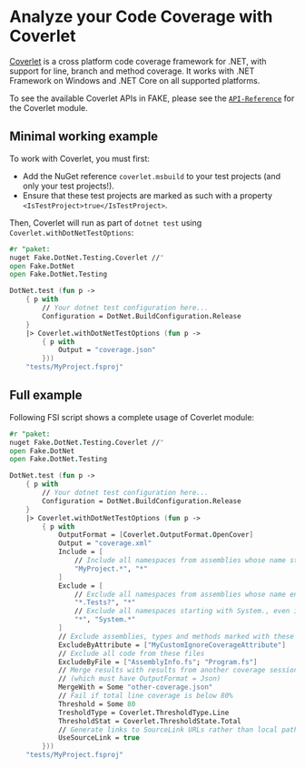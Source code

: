 # Analyze your Code Coverage with Coverlet

[Coverlet](https://github.com/tonerdo/coverlet) is a cross platform code coverage framework for .NET, with support for line, 
branch and method coverage. It works with .NET Framework on Windows and .NET Core on all supported platforms.

To see the available Coverlet APIs in FAKE, please see the [`API-Reference`]({{root}}reference/fake-dotnet-testing-coverlet.html) 
for the Coverlet module.

## Minimal working example

To work with Coverlet, you must first:

* Add the NuGet reference `coverlet.msbuild` to your test projects (and only your test projects!).
* Ensure that these test projects are marked as such with a property `<IsTestProject>true</IsTestProject>`.

Then, Coverlet will run as part of `dotnet test` using `Coverlet.withDotNetTestOptions`:

```fsharp
#r "paket:
nuget Fake.DotNet.Testing.Coverlet //"
open Fake.DotNet
open Fake.DotNet.Testing

DotNet.test (fun p ->
    { p with 
        // Your dotnet test configuration here...
        Configuration = DotNet.BuildConfiguration.Release
    }
    |> Coverlet.withDotNetTestOptions (fun p ->
        { p with
            Output = "coverage.json"
        }))
    "tests/MyProject.fsproj"
```

## Full example

Following FSI script shows a complete usage of Coverlet module:

```fsharp
#r "paket:
nuget Fake.DotNet.Testing.Coverlet //"
open Fake.DotNet
open Fake.DotNet.Testing

DotNet.test (fun p ->
    { p with 
        // Your dotnet test configuration here...
        Configuration = DotNet.BuildConfiguration.Release
    }
    |> Coverlet.withDotNetTestOptions (fun p ->
        { p with
            OutputFormat = [Coverlet.OutputFormat.OpenCover]
            Output = "coverage.xml"
            Include = [
                // Include all namespaces from assemblies whose name starts with MyProject
                "MyProject.*", "*"
            ]
            Exclude = [
                // Exclude all namespaces from assemblies whose name ends with .Test or .Tests
                "*.Tests?", "*"
                // Exclude all namespaces starting with System., even in included assemblies
                "*", "System.*"
            ]
            // Exclude assemblies, types and methods marked with these attributes
            ExcludeByAttribute = ["MyCustomIgnoreCoverageAttribute"]
            // Exclude all code from these files
            ExcludeByFile = ["AssemblyInfo.fs"; "Program.fs"]
            // Merge results with results from another coverage session
            // (which must have OutputFormat = Json)
            MergeWith = Some "other-coverage.json"
            // Fail if total line coverage is below 80%
            Threshold = Some 80
            TresholdType = Coverlet.ThresholdType.Line
            ThresholdStat = Coverlet.ThresholdState.Total
            // Generate links to SourceLink URLs rather than local paths
            UseSourceLink = true
        }))
    "tests/MyProject.fsproj"
```
